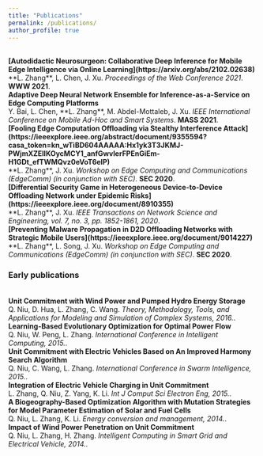 ```yaml
---
title: "Publications"
permalink: /publications/
author_profile: true
---
```


<br>
<b>[Autodidactic Neurosurgeon: Collaborative Deep Inference for Mobile Edge Intelligence via Online Learning](https://arxiv.org/abs/2102.02638)</b> <br>
**L. Zhang**, L. Chen, J. Xu.
<i>Proceedings of the Web Conference 2021</i>. <b>WWW 2021</b>.

<br>
<b>Adaptive Deep Neural Network Ensemble for Inference-as-a-Service on Edge Computing Platforms</b> <br>
Y. Bai, L. Chen, **L. Zhang**, M. Abdel-Mottaleb, J. Xu.
<i>IEEE International Conference on Mobile Ad-Hoc and Smart Systems</i>. <b>MASS 2021</b>.

<br>
<b>[Fooling Edge Computation Offloading via Stealthy Interference Attack](https://ieeexplore.ieee.org/abstract/document/9355594?casa_token=kn_wTiBD604AAAAA:Hx1yk3T3JKMJ-PWjmXZEllKOycMCY1_anfGwvIerFPEnGiEm-H1GDt_efTWMQvz0eVoT6eIP)</b> <br>
**L. Zhang**, J. Xu.
<i>Workshop on Edge Computing and Communications (EdgeComm) (in conjunction with SEC)</i>. <b>SEC 2020</b>.

<br>
<b>[Differential Security Game in Heterogeneous Device-to-Device Offloading Network under Epidemic Risks](https://ieeexplore.ieee.org/document/8910355)</b> <br>
**L. Zhang**, J. Xu.
<i>IEEE Transactions on Network Science and Engineering, vol. 7, no. 3, pp. 1852-1861, 2020</i>.

<br>
<b>[Preventing Malware Propagation in D2D Offloading Networks with Strategic Mobile Users](https://ieeexplore.ieee.org/document/9014227)</b> <br>
**L. Zhang**, L. Song, J. Xu.
<i>Workshop on Edge Computing and Communications (EdgeComm) (in conjunction with SEC)</i>. <b>SEC 2020</b>.

### Early publications
<br>
<b>Unit Commitment with Wind Power and Pumped Hydro Energy Storage</b> <br>
Q. Niu, D. Hua, L. Zhang, C. Wang.
<i>Theory, Methodology, Tools, and Applications for Modeling and Simulation of Complex Systems, 2016.</i>.

<br>
<b>Learning-Based Evolutionary Optimization for Optimal Power Flow</b> <br>
Q. Niu, W. Peng, L. Zhang.
<i>International Conference in Intelligent Computing, 2015.</i>.

<br>
<b>Unit Commitment with Electric Vehicles Based on An Improved Harmony Search Algorithm</b> <br>
Q. Niu, C. Wang, L. Zhang.
<i>International Conference in Swarm Intelligence, 2015.</i>.

<br>
<b>Integration of Electric Vehicle Charging in Unit Commitment</b> <br>
L. Zhang, Q. Niu, Z. Yang, K. Li.
<i>Int J Comput Sci Electron Eng, 2015.</i>.

<br>
<b>A Biogeography-Based Optimization Algorithm with Mutation Strategies for Model Parameter Estimation of Solar and Fuel Cells</b> <br>
Q. Niu, L. Zhang, K. Li.
<i>Energy conversion and management, 2014.</i>.

<br>
<b>Impact of Wind Power Penetration on Unit Commitment</b> <br>
Q. Niu, L. Zhang, H. Zhang.
<i>Intelligent Computing in Smart Grid and Electrical Vehicle, 2014.</i>.










